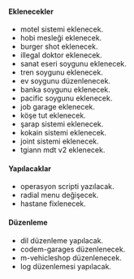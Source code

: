 #### Eklenecekler

- motel sistemi eklenecek.
- hobi mesleği eklenecek.
- burger shot eklenecek.
- illegal doktor eklenecek.
- sanat eseri soygunu eklenecek.
- tren soygunu eklenecek.
- ev soygunu düzenlenecek.
- banka soygunu eklenecek.
- pacific soygunu eklenecek.
- job garage eklenecek.
- köşe tut eklenecek.
- şarap sistemi eklenecek.
- kokain sistemi eklenecek.
- joint sistemi eklenecek.
- tgiann mdt v2 eklenecek.

#### Yapılacaklar

- operasyon scripti yazılacak.
- radial menu değişecek.
- hastane fixlenecek.

#### Düzenleme

- dil düzenleme yapılacak.
- codem-garages düzenlenecek.
- m-vehicleshop düzenlenecek.
- log düzenlemesi yapılacak.
